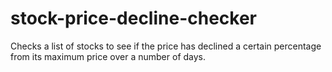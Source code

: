 stock-price-decline-checker
===========================

Checks a list of stocks to see if the price has declined a certain percentage from its maximum price over a number of days.
